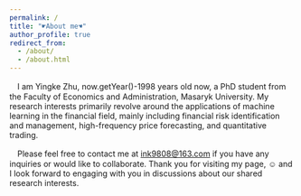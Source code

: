 ```yaml
---
permalink: /
title: "☛About me☚"
author_profile: true
redirect_from: 
  - /about/
  - /about.html
---
```

　I am Yingke Zhu, now.getYear()-1998 years old now, a PhD student from the Faculty of Economics and Administration, Masaryk University. My research interests primarily revolve around the applications of machine learning in the financial field, mainly including financial risk identification and management, high-frequency price forecasting, and quantitative trading. 

　Please feel free to contact me at [ink9808@163.com](mailto:ink9808@163.com) if you have any inquiries or would like to collaborate. Thank you for visiting my page, ☺ and I look forward to engaging with you in discussions about our shared research interests.
